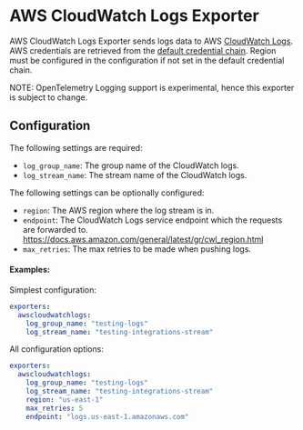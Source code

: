 # AWS CloudWatch Logs Exporter

AWS CloudWatch Logs Exporter sends logs data to AWS [CloudWatch Logs](https://docs.aws.amazon.com/AmazonCloudWatch/latest/logs/WhatIsCloudWatchLogs.html).
AWS credentials are retrieved from the [default credential chain](https://docs.aws.amazon.com/sdk-for-go/v1/developer-guide/configuring-sdk.html#specifying-credentials).
Region must be configured in the configuration if not set in the default credential chain.

NOTE: OpenTelemetry Logging support is experimental, hence this exporter is subject to change.

## Configuration
The following settings are required:
- `log_group_name`: The group name of the CloudWatch logs.
- `log_stream_name`: The stream name of the CloudWatch logs.

The following settings can be optionally configured:
- `region`: The AWS region where the log stream is in.
- `endpoint`: The CloudWatch Logs service endpoint which the requests are forwarded to. https://docs.aws.amazon.com/general/latest/gr/cwl_region.html
- `max_retries`: The max retries to be made when pushing logs. 

#### Examples:

Simplest configuration:
```yaml
exporters:
  awscloudwatchlogs:
    log_group_name: "testing-logs"
    log_stream_name: "testing-integrations-stream"
```

All configuration options:
```yaml
exporters:
  awscloudwatchlogs:
    log_group_name: "testing-logs"
    log_stream_name: "testing-integrations-stream"
    region: "us-east-1"
    max_retries: 5
    endpoint: "logs.us-east-1.amazonaws.com"
```